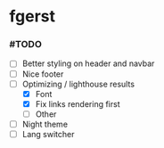 # fgerst

### #TODO
- [ ] Better styling on header and navbar
- [ ] Nice footer
- [ ] Optimizing / lighthouse results
  - [x] Font
  - [x] Fix links rendering first
  - [ ] Other
- [ ] Night theme
- [ ] Lang switcher
